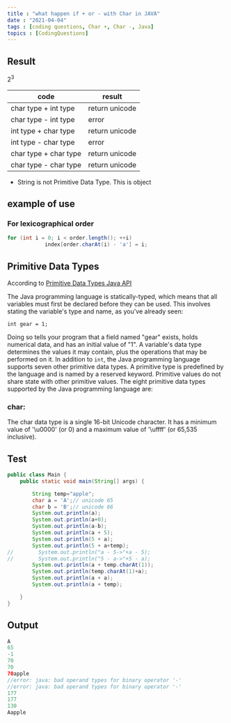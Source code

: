 ```yaml
---
title : "what happen if + or - with Char in JAVA"
date : "2021-04-04"
tags : [coding questions, Char +, Char -, Java]
topics : [CodingQuestions]
---
```


## Result

$2^3$

| code | result |
|---|---|
| char type + int type | return unicode |
| char type - int type | error |
| int type + char type | return unicode |
| int type - char type | error |
| char type + char type | return unicode |
| char type - char type | return unicode |

- String is not Primitive Data Type. This is object

## example of use

### For lexicographical order

```java
for (int i = 0; i < order.length(); ++i)
            index[order.charAt(i) - 'a'] = i;
```

## Primitive Data Types

According to [Primitive Data Types Java API](https://docs.oracle.com/javase/tutorial/java/nutsandbolts/datatypes.html)

The Java programming language is statically-typed, which means that all variables must first be declared before they can be used. This involves stating the variable's type and name, as you've already seen:

`int gear = 1;`

Doing so tells your program that a field named "gear" exists, holds numerical data, and has an initial value of "1". A variable's data type determines the values it may contain, plus the operations that may be performed on it. In addition to `int`, the Java programming language supports seven other primitive data types. A primitive type is predefined by the language and is named by a reserved keyword. Primitive values do not share state with other primitive values. The eight primitive data types supported by the Java programming language are:

### char:

The char data type is a single 16-bit Unicode character. It has a minimum value of '\u0000' (or 0) and a maximum value of '\uffff' (or 65,535 inclusive).

## Test

```java
public class Main {
    public static void main(String[] args) {

        String temp="apple";
        char a = 'A';// unicode 65
        char b = 'B';// unicode 66
        System.out.println(a);
        System.out.println(a+0);
        System.out.println(a-b);
        System.out.println(a + 5);
        System.out.println(5 + a);
        System.out.println(5 + a+temp);
//        System.out.println("a - 5->"+a - 5);
//        System.out.println("5 - a->"+5 - a);
        System.out.println(a + temp.charAt(1));
        System.out.println(temp.charAt(1)+a);
        System.out.println(a + a);
        System.out.println(a + temp);

    }
}
```

## Output

```java
A
65
-1
70
70
70apple
//error: java: bad operand types for binary operator '-'
//error: java: bad operand types for binary operator '-'
177
177
130
Aapple
```
